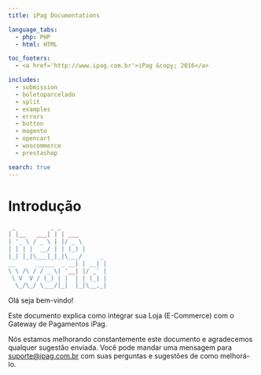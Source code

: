 ```yaml
---
title: iPag Documentations

language_tabs:
  - php: PHP
  - html: HTML

toc_footers:
  - <a href='http://www.ipag.com.br'>iPag &copy; 2016</a>

includes:
  - submission
  - boletoparcelado
  - split
  - examples
  - errors
  - button
  - magento
  - opencart
  - woocommerce
  - prestashop

search: true
---
```


# Introdução

```php
 _          _ _             
| |__   ___| | | ___        
| '_ \ / _ \ | |/ _ \       
| | | |  __/ | | (_) |      
|_| |_|\___|_|_|\___/     _
__      _____  _ __| | __| |
\ \ /\ / / _ \| '__| |/ _` |
 \ V  V / (_) | |  | | (_| |
  \_/\_/ \___/|_|  |_|\__,_|
```

Olá seja bem-vindo!

Este documento explica como integrar sua Loja (E-Commerce) com o Gateway de Pagamentos iPag.

Nós estamos melhorando constantemente este documento e agradecemos qualquer sugestão enviada. Você pode mandar uma mensagem para suporte@ipag.com.br com suas perguntas e sugestões de como melhorá-lo.
